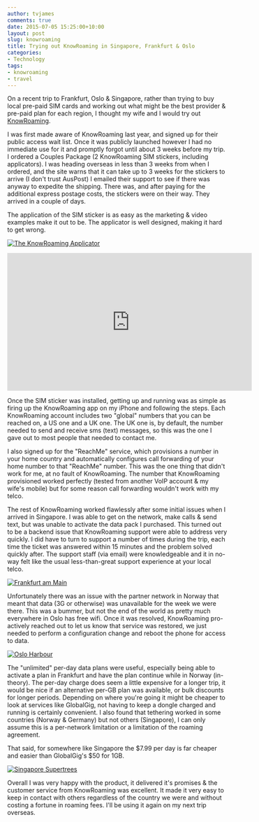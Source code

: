 ```yaml
---
author: tvjames
comments: true
date: 2015-07-05 15:25:00+10:00
layout: post
slug: knowroaming
title: Trying out KnowRoaming in Singapore, Frankfurt & Oslo
categories:
- Technology
tags:
- knowroaming
- travel
---
```


On a recent trip to Frankfurt, Oslo & Singapore, rather than trying to buy local pre-paid SIM cards and working out what might be the best provider & pre-paid plan for each region, I thought my wife and I would try out [KnowRoaming](http://www.knowroaming.com/). 

I was first made aware of KnowRoaming last year, and signed up for their public access wait list. Once it was publicly launched however I had no immediate use for it and promptly forgot until about 3 weeks before my trip. I ordered a Couples Package (2 KnowRoaming SIM stickers, including applicators). I was heading overseas in less than 3 weeks from when I ordered, and the site warns that it can take up to 3 weeks for the stickers to arrive (I don't trust AusPost) I emailed their support to see if there was anyway to expedite the shipping. There was, and after paying for the additional express postage costs, the stickers were on their way. They arrived in a couple of days. 

The application of the SIM sticker is as easy as the marketing & video examples make it out to be. The applicator is well designed, making it hard to get wrong. 

[![The KnowRoaming Applicator](https://support.knowroaming.com/hc/en-us/article_attachments/200823815/applicator_taba-3.png)](https://support.knowroaming.com/hc/en-us/articles/200258829-How-to-apply-your-KnowRoaming-Sticker-to-your-SIM-card-VIDEO-)

<iframe width="560" height="315" src="https://www.youtube.com/embed/Qq7Pabsof98" frameborder="0" allowfullscreen></iframe>

Once the SIM sticker was installed, getting up and running was as simple as firing up the KnowRoaming app on my iPhone and following the steps. Each KnowRoaming account includes two "global" numbers that you can be reached on, a US one and a UK one. The UK one is, by default, the number needed to send and receive sms (text) messages, so this was the one I gave out to most people that needed to contact me. 

I also signed up for the "ReachMe" service, which provisions a number in your home country and automatically configures call forwarding of your home number to that "ReachMe" number. This was the one thing that didn't work for me, at no fault of KnowRoaming. The number that KnowRoaming provisioned worked perfectly (tested from another VoIP account & my wife's mobile) but for some reason call forwarding wouldn't work with my telco. 

The rest of KnowRoaming worked flawlessly after some initial issues when I arrived in Singapore. I was able to get on the network, make calls & send text, but was unable to activate the data pack I purchased. This turned out to be a backend issue that KnowRoaming support were able to address very quickly. I did have to turn to support a number of times during the trip, each time the ticket was answered within 15 minutes and the problem solved quickly after. The support staff (via email) were knowledgeable and it in no-way felt like the usual less-than-great support experience at your local telco. 

[![Frankfurt am Main](http://i1370.photobucket.com/albums/ag258/thomasvjames/IMG_3433_zpsysnv22jw.jpg)](http://s1370.photobucket.com/user/thomasvjames/media/IMG_3433_zpsysnv22jw.jpg.html)

Unfortunately there was an issue with the partner network in Norway that meant that data (3G or otherwise) was unavailable for the week we were there. This was a bummer, but not the end of the world as pretty much everywhere in Oslo has free wifi. Once it was resolved, KnowRoaming pro-actively reached out to let us know that service was restored, we just needed to perform a configuration change and reboot the phone for access to data. 

[![Oslo Harbour](http://i1370.photobucket.com/albums/ag258/thomasvjames/IMG_3508_zpspav2qliu.jpg)](http://s1370.photobucket.com/user/thomasvjames/media/IMG_3508_zpspav2qliu.jpg.html)

The "unlimited" per-day data plans were useful, especially being able to activate a plan in Frankfurt and have the plan continue while in Norway (in-theory). The per-day charge does seem a little expensive for a longer trip, it would be nice if an alternative per-GB plan was available, or bulk discounts for longer periods. Depending on where you're going it might be cheaper to look at services like GlobalGig, not having to keep a dongle charged and running is certainly convenient. I also found that tethering worked in some countries (Norway & Germany) but not others (Singapore), I can only assume this is a per-network limitation or a limitation of the roaming agreement. 

That said, for somewhere like Singapore the $7.99 per day is far cheaper and easier than GlobalGig's $50 for 1GB. 

[![Singapore Supertrees](http://i1370.photobucket.com/albums/ag258/thomasvjames/IMG_3750_zps5zbvfttf.jpg)](http://s1370.photobucket.com/user/thomasvjames/media/IMG_3750_zps5zbvfttf.jpg.html)

Overall I was very happy with the product, it delivered it's promises & the customer service from KnowRoaming was excellent. It made it very easy to keep in contact with others regardless of the country we were and without costing a fortune in roaming fees. I'll be using it again on my next trip overseas. 


